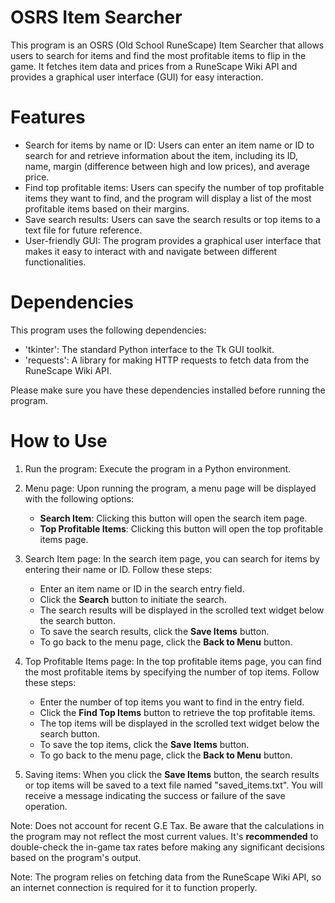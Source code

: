 # OSRS Item Searcher
This program is an OSRS (Old School RuneScape) Item Searcher that allows users to search for items and find the most profitable items to flip in the game. It fetches item data and prices from a RuneScape Wiki API and provides a graphical user interface (GUI) for easy interaction. 

# Features
* Search for items by name or ID: Users can enter an item name or ID to search for and retrieve information about the item, including its ID, name, margin (difference between high and low prices), and average price.
* Find top profitable items: Users can specify the number of top profitable items they want to find, and the program will display a list of the most profitable items based on their margins.
* Save search results: Users can save the search results or top items to a text file for future reference.
* User-friendly GUI: The program provides a graphical user interface that makes it easy to interact with and navigate between different functionalities.

# Dependencies
This program uses the following dependencies:

* 'tkinter': The standard Python interface to the Tk GUI toolkit.
* 'requests': A library for making HTTP requests to fetch data from the RuneScape Wiki API.

Please make sure you have these dependencies installed before running the program.

# How to Use

1. Run the program: Execute the program in a Python environment.
2. Menu page: Upon running the program, a menu page will be displayed with the following options:
               
      * **Search Item**: Clicking this button will open the search item page.
      * **Top Profitable Items**: Clicking this button will open the top profitable items page.
3. Search Item page: In the search item page, you can search for items by entering their name or ID. Follow these steps:
      * Enter an item name or ID in the search entry field.
      * Click the **Search** button to initiate the search.
      * The search results will be displayed in the scrolled text widget below the search button.
      * To save the search results, click the **Save Items** button.
      * To go back to the menu page, click the **Back to Menu** button.
4. Top Profitable Items page: In the top profitable items page, you can find the most profitable items by specifying the number of top items. Follow these steps:
      * Enter the number of top items you want to find in the entry field.
      * Click the **Find Top Items** button to retrieve the top profitable items.
      * The top items will be displayed in the scrolled text widget below the search button.
      * To save the top items, click the **Save Items** button.
      * To go back to the menu page, click the **Back to Menu** button.
5. Saving items: When you click the **Save Items** button, the search results or top items will be saved to a text file named "saved_items.txt". You will receive a message indicating the success or failure of the save operation.

Note: Does not account for recent G.E Tax. Be aware that the calculations in the program may not reflect the most current values. It's **recommended** to double-check the in-game tax rates before making any significant decisions based on the program's output.

Note: The program relies on fetching data from the RuneScape Wiki API, so an internet connection is required for it to function properly.
